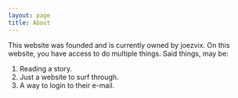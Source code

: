 ```yaml
---
layout: page
title: About
---
```


This website was founded and is currently owned by joezvix. On this website, you have access to do multiple things. Said things, may be:

1. Reading a story.
2. Just a website to surf through.
3. A way to login to their e-mail.
